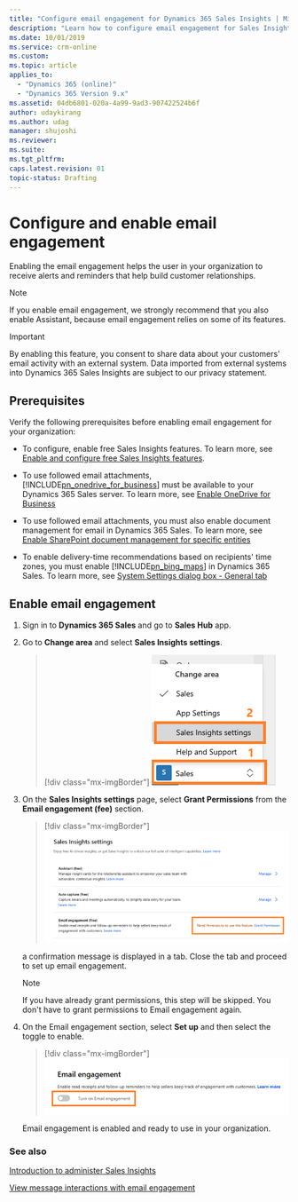 ```yaml
---
title: "Configure email engagement for Dynamics 365 Sales Insights | MicrosoftDocs"
description: "Learn how to configure email engagement for Sales Insights"
ms.date: 10/01/2019
ms.service: crm-online
ms.custom: 
ms.topic: article
applies_to:
  - "Dynamics 365 (online)"
  - "Dynamics 365 Version 9.x"
ms.assetid: 04db6801-020a-4a99-9ad3-907422524b6f
author: udaykirang
ms.author: udag
manager: shujoshi
ms.reviewer: 
ms.suite: 
ms.tgt_pltfrm: 
caps.latest.revision: 01
topic-status: Drafting
---
```


# Configure and enable email engagement

Enabling the email engagement helps the user in your organization to receive alerts and reminders that help build customer relationships.

> [!NOTE]
> If you enable email engagement, we strongly recommend that you also enable Assistant, because email engagement relies on some of its features.

> [!IMPORTANT]
> By enabling this feature, you consent to share data about your customers' email activity with an external system. Data imported from external systems into Dynamics 365 Sales Insights are subject to our privacy statement.

## Prerequisites

Verify the following prerequisites before enabling email engagement for your organization:

- To configure, enable free Sales Insights features. To learn more, see [Enable and configure free Sales Insights features](intro-admin-guide-sales-insights.md#enable-and-configure-free-sales-insights-features).
 
- To use followed email attachments, [!INCLUDE[pn_onedrive_for_business](../includes/pn-onedrive-for-business.md)] must be available to your Dynamics 365 Sales server. To learn more, see [Enable OneDrive for Business](/dynamics365/customer-engagement/admin/enable-onedrive-for-business)  

- To use followed email attachments, you must also enable document management for email in Dynamics 365 Sales. To learn more, see [Enable SharePoint document management for specific entities](/dynamics365/customer-engagement/admin/enable-sharepoint-document-management-specific-entities)  

- To enable delivery-time recommendations based on recipients' time zones, you must enable [!INCLUDE[pn_bing_maps](../includes/pn-bing-maps.md)] in Dynamics 365 Sales. To learn more, see [System Settings dialog box - General tab](/dynamics365/customer-engagement/admin/system-settings-dialog-box-general-tab)

## Enable email engagement

1.	Sign in to **Dynamics 365 Sales** and go to **Sales Hub** app.

2.	Go to **Change area** and select **Sales Insights settings**.

    > [!div class="mx-imgBorder"]
    > ![Select Sales Insights settings option](media/si-admin-change-area-sales-insights-settings.png "Select Sales Insights settings option")

3. On the **Sales Insights settings** page, select **Grant Permissions** from the **Email engagement (fee)** section.

    > [!div class="mx-imgBorder"]
    > ![Email engagement grant permissions](media/si-admin-email-engagement-grant-permissions.png "Email engagement grant permissions") <br>

    a confirmation message is displayed in a tab. Close the tab and proceed to set up email engagement.

    > [!NOTE]
    > If you have already grant permissions, this step will be skipped. You don't have to grant permissions to Email engagement again.<br>

4. On the Email engagement section, select **Set up** and then select the toggle to enable. 

    > [!div class="mx-imgBorder"]
    > ![Enable Email engagement](media/si-admin-email-engagement-enable.png "Enable Email engagement") <br>

    Email engagement is enabled and ready to use in your organization. 

### See also

[Introduction to administer Sales Insights](../sales/intro-admin-guide-sales-insights.md)

[View message interactions with email engagement](email-engagement.md)